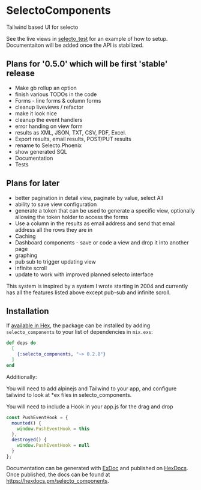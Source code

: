 
# SelectoComponents

Tailwind based UI for selecto

See the live views in [selecto_test](https://github.com/selecto-elixir/selecto_test) for an example of how to setup. Documentaiton will be added once the API is stabilized.

## Plans for '0.5.0' which will be first 'stable' release

- Make gb rollup an option
- finish various TODOs in the code
- Forms - line forms & column forms
- cleanup liveviews / refactor
- make it look nice
- cleanup the event handlers
- error handing on view form
- results as XML, JSON, TXT, CSV, PDF, Excel.
- Export results, email results, POST/PUT results
- rename to Selecto.Phoenix
- show generated SQL
- Documentation
- Tests

## Plans for later

- better pagination in detail view, paginate by value, select All
- ability to save view configuration
- generate a token that can be used to generate a specific view, optionally allowing the token holder to access the forms
- Use a column in the results as email address and send that email address all the rows they are in
- Caching
- Dashboard components - save or code a view and drop it into another page
- graphing
- pub sub to trigger updating view
- infinite scroll
- update to work with improved planned selecto interface

This system is inspired by a system I wrote starting in 2004 and currently has all the features listed above except pub-sub and infinite scroll.

## Installation

If [available in Hex](https://hex.pm/docs/publish), the package can be installed
by adding `selecto_components` to your list of dependencies in `mix.exs`:

```elixir
def deps do
  [
    {:selecto_components, "~> 0.2.8"}
  ]
end
```

Additionally:

You will need to add alpinejs and Tailwind to your app, and configure tailwind to look at *ex files in selecto_components.

You will need to include a Hook in your app.js for the drag and drop

```javascript
const PushEventHook = {
  mounted() {
    window.PushEventHook = this
  },
  destroyed() {
    window.PushEventHook = null
  }
};
```

Documentation can be generated with [ExDoc](https://github.com/elixir-lang/ex_doc)
and published on [HexDocs](https://hexdocs.pm). Once published, the docs can
be found at <https://hexdocs.pm/selecto_components>.
